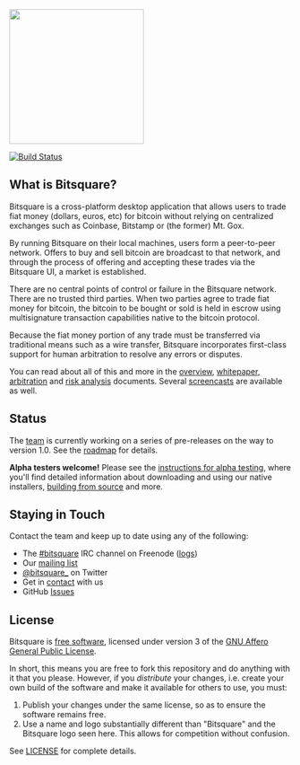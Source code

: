 <img src="https://bitsquare.io/images/logo.png" width="240"/>

[![Build Status](https://travis-ci.org/bitsquare/bitsquare.svg?branch=master)](https://travis-ci.org/bitsquare/bitsquare)


What is Bitsquare?
------------------

Bitsquare is a cross-platform desktop application that allows users to trade fiat money (dollars, euros, etc) for bitcoin without relying on centralized exchanges such as Coinbase, Bitstamp or (the former) Mt. Gox.

By running Bitsquare on their local machines, users form a peer-to-peer network. Offers to buy and sell bitcoin are broadcast to that network, and through the process of offering and accepting these trades via the Bitsquare UI, a market is established.

There are no central points of control or failure in the Bitsquare network. There are no trusted third parties. When two parties agree to trade fiat money for bitcoin, the bitcoin to be bought or sold is held in escrow using multisignature transaction capabilities native to the bitcoin protocol.

Because the fiat money portion of any trade must be transferred via traditional means such as a wire transfer, Bitsquare incorporates first-class support for human arbitration to resolve any errors or disputes.

You can read about all of this and more in the [overview](https://bitsquare.io/overview.png), 
[whitepaper](https://bitsquare.io/whitepaper.pdf), [arbitration](https://bitsquare.io/arbitration_system.pdf) and [risk analysis](https://bitsquare.io/risk_analysis.pdf) documents. Several [screencasts](https://www.youtube.com/playlist?list=PLXvC3iNe_di9bL1A5xyAKI2PzNg8jU092) are available as well.


Status
------

The [team](https://github.com/orgs/bitsquare/people) is currently working on a series of pre-releases on the way to version 1.0. See the [roadmap](https://github.com/bitsquare/bitsquare/wiki/Roadmap) for details.

**Alpha testers welcome!** Please see the [instructions for alpha testing](https://github.com/bitsquare/bitsquare/wiki/Alpha-Testing), where you'll find detailed information about downloading and using our native installers, [building from source](doc/build.md) and more.


Staying in Touch
----------------

Contact the team and keep up to date using any of the following:

 - The [#bitsquare](https://webchat.freenode.net/?channels=bitsquare) IRC channel on Freenode ([logs](https://botbot.me/freenode/bitsquare)) 
 - Our [mailing list](https://groups.google.com/forum/#!forum/bitsquare)
 - [@bitsquare_](https://twitter.com/bitsquare_) on Twitter
 - Get in [contact](https://bitsquare.io/contact/) with us
 - GitHub [Issues](https://github.com/bitsquare/bitsquare/issues)


License
-------

Bitsquare is [free software](https://www.gnu.org/philosophy/free-sw.html), licensed under version 3 of the [GNU Affero General Public License](https://gnu.org/licenses/agpl.html).

In short, this means you are free to fork this repository and do anything with it that you please. However, if you _distribute_ your changes, i.e. create your own build of the software and make it available for others to use, you must:

 1. Publish your changes under the same license, so as to ensure the software remains free.
 2. Use a name and logo substantially different than "Bitsquare" and the Bitsquare logo seen here. This allows for competition without confusion.

See [LICENSE](LICENSE) for complete details.
